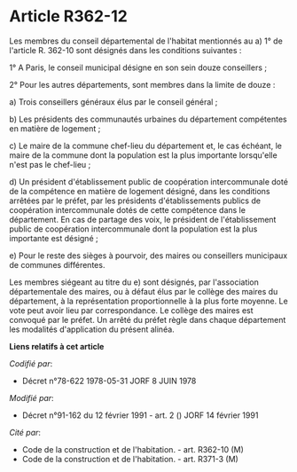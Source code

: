 # Article R362-12

Les membres du conseil départemental de l'habitat mentionnés au a) 1° de l'article R. 362-10 sont désignés dans les
conditions suivantes :

1° A Paris, le conseil municipal désigne en son sein douze conseillers ;

2° Pour les autres départements, sont membres dans la limite de douze :

a) Trois conseillers généraux élus par le conseil général ;

b) Les présidents des communautés urbaines du département compétentes en matière de logement ;

c) Le maire de la commune chef-lieu du département et, le cas échéant, le maire de la commune dont la population est la plus
importante lorsqu'elle n'est pas le chef-lieu ;

d) Un président d'établissement public de coopération intercommunale doté de la compétence en matière de logement désigné,
dans les conditions arrêtées par le préfet, par les présidents d'établissements publics de coopération intercommunale dotés
de cette compétence dans le département. En cas de partage des voix, le président de l'établissement public de coopération
intercommunale dont la population est la plus importante est désigné ;

e) Pour le reste des sièges à pourvoir, des maires ou conseillers municipaux de communes différentes.

Les membres siégeant au titre du e) sont désignés, par l'association départementale des maires, ou à défaut élus par le
collège des maires du département, à la représentation proportionnelle à la plus forte moyenne. Le vote peut avoir lieu par
correspondance. Le collège des maires est convoqué par le préfet. Un arrêté du préfet règle dans chaque département les
modalités d'application du présent alinéa.

**Liens relatifs à cet article**

_Codifié par_:

  - Décret n°78-622 1978-05-31 JORF 8 JUIN 1978

_Modifié par_:

  - Décret n°91-162 du 12 février 1991 - art. 2 () JORF 14 février 1991

_Cité par_:

  - Code de la construction et de l'habitation. - art. R362-10 (M)
  - Code de la construction et de l'habitation. - art. R371-3 (M)
